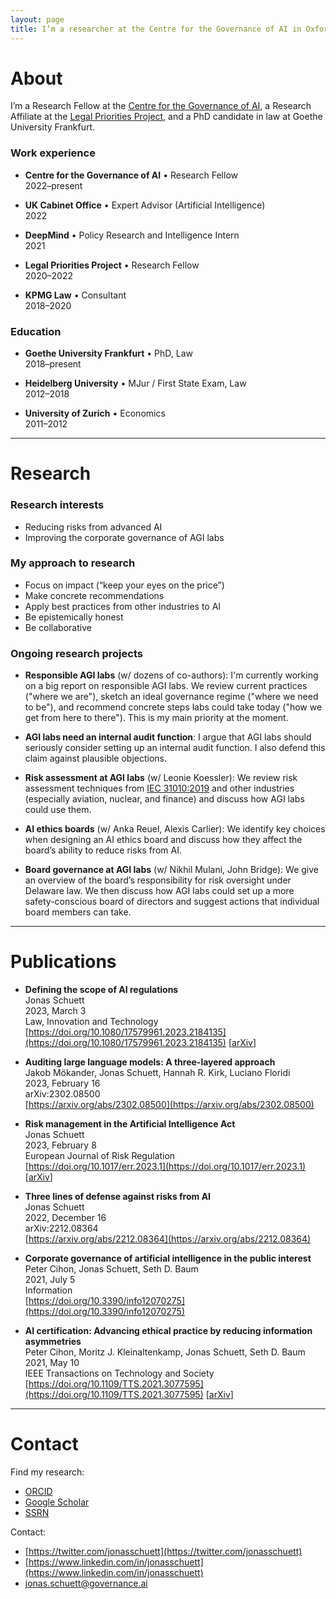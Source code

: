 ```yaml
---
layout: page
title: I’m a researcher at the Centre for the Governance of AI in Oxford. I try to reduce existential risks from AI by improving the corporate governance of AGI labs.
---
```



# About
I’m a Research Fellow at the [Centre for the Governance of AI](https://governance.ai/), a Research Affiliate at the [Legal Priorities Project](https://www.legalpriorities.org/), and a PhD candidate in law at Goethe University Frankfurt.

### Work experience
- **Centre for the Governance of AI** • Research Fellow <br>
2022–present

- **UK Cabinet Office** • Expert Advisor (Artificial Intelligence) <br>
2022

- **DeepMind** • Policy Research and Intelligence Intern <br>
2021

- **Legal Priorities Project** • Research Fellow <br>
2020–2022

- **KPMG Law** • Consultant <br>
2018–2020


### Education
- **Goethe University Frankfurt** • PhD, Law <br>
2018–present

- **Heidelberg University** • MJur / First State Exam, Law <br>
2012–2018

- **University of Zurich** • Economics <br>
2011–2012

---

# Research

### Research interests
- Reducing risks from advanced AI
- Improving the corporate governance of AGI labs

### My approach to research
- Focus on impact (“keep your eyes on the price”)
- Make concrete recommendations
- Apply best practices from other industries to AI
- Be epistemically honest
- Be collaborative

### Ongoing research projects
- **Responsible AGI labs** (w/ dozens of co-authors): I'm currently working on a big report on responsible AGI labs. We review current practices ("where we are"), sketch an ideal governance regime ("where we need to be"), and recommend concrete steps labs could take today ("how we get from here to there"). This is my main priority at the moment.

- **AGI labs need an internal audit function**: I argue that AGI labs should seriously consider setting up an internal audit function. I also defend this claim against plausible objections.

- **Risk assessment at AGI labs** (w/ Leonie Koessler): We review risk assessment techniques from [IEC 31010:2019](https://www.iso.org/standard/72140.html) and other industries (especially aviation, nuclear, and finance) and discuss how AGI labs could use them.

- **AI ethics boards** (w/ Anka Reuel, Alexis Carlier): We identify key choices when designing an AI ethics board and discuss how they affect the board’s ability to reduce risks from AI.

- **Board governance at AGI labs** (w/ Nikhil Mulani, John Bridge): We give an overview of the board’s responsibility for risk oversight under Delaware law. We then discuss how AGI labs could set up a more safety-conscious board of directors and suggest actions that individual board members can take.

---

# Publications

- **Defining the scope of AI regulations** <br>
Jonas Schuett <br>
2023, March 3 <br>
Law, Innovation and Technology <br>
[https://doi.org/10.1080/17579961.2023.2184135](https://doi.org/10.1080/17579961.2023.2184135) [[arXiv](https://arxiv.org/abs/1909.01095)]

- **Auditing large language models: A three-layered approach** <br>
Jakob Mökander, Jonas Schuett, Hannah R. Kirk, Luciano Floridi <br>
2023, February 16 <br>
arXiv:2302.08500 <br>
[https://arxiv.org/abs/2302.08500](https://arxiv.org/abs/2302.08500)

- **Risk management in the Artificial Intelligence Act** <br>
Jonas Schuett <br>
2023, February 8 <br>
European Journal of Risk Regulation <br>
[https://doi.org/10.1017/err.2023.1](https://doi.org/10.1017/err.2023.1) [[arXiv](https://arxiv.org/abs/2212.03109)]

- **Three lines of defense against risks from AI** <br>
Jonas Schuett <br>
2022, December 16 <br>
arXiv:2212.08364 <br>
[https://arxiv.org/abs/2212.08364](https://arxiv.org/abs/2212.08364)

- **Corporate governance of artificial intelligence in the public interest** <br>
Peter Cihon, Jonas Schuett, Seth D. Baum <br>
2021, July 5 <br>
Information <br>
[https://doi.org/10.3390/info12070275](https://doi.org/10.3390/info12070275)

- **AI certification: Advancing ethical practice by reducing information asymmetries** <br>
Peter Cihon, Moritz J. Kleinaltenkamp, Jonas Schuett, Seth D. Baum <br>
2021, May 10 <br>
IEEE Transactions on Technology and Society <br>
[https://doi.org/10.1109/TTS.2021.3077595](https://doi.org/10.1109/TTS.2021.3077595) [[arXiv](https://arxiv.org/abs/2105.10356)]

---

# Contact
Find my research:
- [ORCID](https://orcid.org/0000-0001-7154-5049)
- [Google Scholar](https://scholar.google.com/citations?user=iZXltDgAAAAJ&hl=en&oi=ao)
- [SSRN](https://papers.ssrn.com/sol3/cf_dev/AbsByAuth.cfm?per_id=3705327)

Contact:
- [https://twitter.com/jonasschuett](https://twitter.com/jonasschuett)
- [https://www.linkedin.com/in/jonasschuett](https://www.linkedin.com/in/jonasschuett)
- [jonas.schuett@governance.ai](mailto:jonas.schuett@governance.ai)

